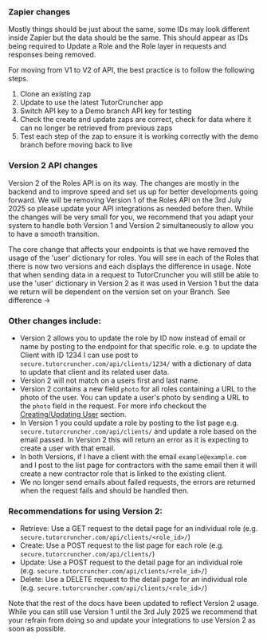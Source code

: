 ### Zapier changes
Mostly things should be just about the same, some IDs may look different inside Zapier but the data should be the same.
This should appear as IDs being required to Update a Role and the Role layer in requests and responses being removed.

For moving from V1 to V2 of API, the best practice is to follow the following steps.

1. Clone an existing zap
2. Update to use the latest TutorCruncher app
3. Switch API key to a Demo branch API key for testing
4. Check the create and update zaps are correct, check for data where it can no longer be retrieved from previous zaps
5. Test each step of the zap to ensure it is working correctly with the demo branch before moving back to live


### Version 2 API changes

Version 2 of the Roles API is on its way. The changes are mostly in the backend and to improve speed and set us up for better developments going forward.
We will be removing Version 1 of the Roles API on the 3rd July 2025 so please update your API integrations as needed before then.
While the changes will be very small for you, we recommend that you adapt your system to handle both Version 1 and Version 2 
simultaneously to allow you to have a smooth transition.

The core change that affects your endpoints is that we have removed the usage of the 'user' dictionary for roles. You will 
see in each of the Roles that there is now two versions and each displays the difference in usage. Note that when sending 
data in a request to TutorCruncher you will still be able to use the 'user' dictionary in Version 2 as it was used in Version 1
but the data we return will be dependent on the version set on your Branch. See difference ->

### Other changes include:
* Version 2 allows you to update the role by ID now instead of email or name by posting to the endpoint for that specific role. e.g. to update the Client with ID 1234 I can use post to `secure.tutorcruncher.com/api/clients/1234/` with a dictionary of data to update that client and its related user data.
* Version 2 will not match on a users first and last name.
* Version 2 contains a new field `photo` for all roles containing a URL to the photo of the user. You can update a user's photo by sending a URL to the `photo` field in the request. For more info checkout the [Creating/Updating User](#creating-updating-users) section.
* In Version 1 you could update a role by posting to the list page e.g. `secure.tutorcruncher.com/api/clients/` and update a role based on the email passed. In Version 2 this will return an error as it is expecting to create a user with that email. 
* In both Versions, if I have a client with the email `example@example.com` and I post to the list page for contractors with the same email then it will create a new contractor role that is linked to the existing client.
* We no longer send emails about failed requests, the errors are returned when the request fails and should be handled then.

### Recommendations for using Version 2:
* Retrieve: Use a GET request to the detail page for an individual role (e.g. `secure.tutorcruncher.com/api/clients/<role_id>/`)
* Create: Use a POST request to the list page for each role (e.g. `secure.tutorcruncher.com/api/clients/`)
* Update: Use a POST request to the detail page for an individual role (e.g. `secure.tutorcruncher.com/api/clients/<role_id>/`)
* Delete: Use a DELETE request to the detail page for an individual role (e.g. `secure.tutorcruncher.com/api/clients/<role_id>/`)

Note that the rest of the docs have been updated to reflect Version 2 usage. While you can still use Version 1 until the 3rd July 2025
we recommend that your refrain from doing so and update your integrations to use Version 2 as soon as possible.
